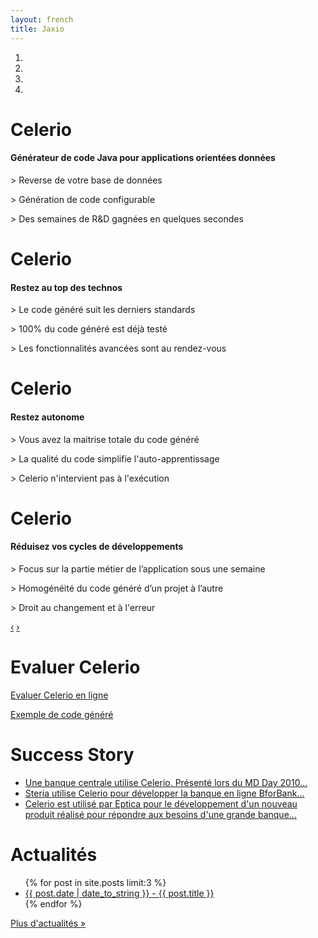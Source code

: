 ```yaml
---
layout: french
title: Jaxio
---
```


<div id="myCarousel" class="carousel slide hero-unit">
  <ol class="carousel-indicators">
    <li data-target="#myCarousel" data-slide-to="0" class="active"></li>
    <li data-target="#myCarousel" data-slide-to="1"></li>
    <li data-target="#myCarousel" data-slide-to="2"></li>
    <li data-target="#myCarousel" data-slide-to="3"></li>
  </ol>
  <!-- Carousel items -->
  <div class="carousel-inner">
    <div class="active item">
	    <h1>Celerio</h1>
		<h4>Générateur de code Java pour applications orientées données</h4>
		<div class="carousel-caption">
			<p>&gt; Reverse de votre base de données</p>
			<p>&gt; Génération de code configurable</p>
			<p>&gt; Des semaines de R&amp;D gagnées en quelques secondes</p>
		</div>
    </div>
    <div class="item">
	    <h1>Celerio</h1>
		<h4>Restez au top des technos</h4>		
		<div class="carousel-caption">
			<p>&gt; Le code généré suit les derniers standards</p>
			<p>&gt; 100% du code généré est déjà testé</p>
			<p>&gt; Les fonctionnalités avancées sont au rendez-vous</p>
		</div>	
    </div>
    <div class="item">
	    <h1>Celerio</h1>
		<h4>Restez autonome</h4>
	     <div class="carousel-caption">
			<p>&gt; Vous avez la maitrise totale du code généré</p>
			<p>&gt; La qualité du code simplifie l'auto-apprentissage</p>
			<p>&gt; Celerio n'intervient pas à l'exécution</p>
		</div>
    </div>
    <div class="item">
	    <h1>Celerio</h1>
		<h4>Réduisez vos cycles de développements</h4> 
		<div class="carousel-caption">
			<p>&gt; Focus sur la partie métier de l’application sous une semaine</p>
			<p>&gt; Homogénéité du code généré d’un projet à l’autre</p>    
			<p>&gt; Droit au changement et à l'erreur</p>    
		</div>
    </div>
  </div>
  <!-- Carousel nav -->
  <a class="carousel-control left" href="#myCarousel" data-slide="prev">&lsaquo;</a>
  <a class="carousel-control right" href="#myCarousel" data-slide="next">&rsaquo;</a>
</div>

<script type="text/javascript">
$('.carousel').carousel({
  interval: 10000
});
</script>

<!-- Example row of columns -->
<div class="row">
<div class="span4">
	<h1>Evaluer Celerio</h1>
	<p><a href="/celerio-service.html" class="btn btn-primary btn-large">Evaluer Celerio en ligne</a></p>
	<p><a href="https://github.com/jaxio/generated-projects" class="btn btn-primary btn-large">Exemple de code généré</a></p>	
</div>
<div class="span4">
	<h1>Success Story</h1>
	<ul>
	<li>
		<a href="/celerio-livre-blanc.html">Une banque centrale utilise Celerio. Présenté lors du MD Day 2010...</a>
	</li>
	<li>
		<a href="reference-steria.html">Steria utilise Celerio pour développer la banque en ligne BforBank...</a>
	</li>
	<li>
		<a href="reference-editeur.html">Celerio est utilisé par Eptica pour le développement d'un nouveau 
		produit réalisé pour répondre aux besoins d'une grande banque...</a>
	</li>
	</ul>
</div>
<div class="span4">
	<h1>Actualités</h1>
	<ul>
    {% for post in site.posts limit:3 %}
    	<li><a href="{{ post.url }}">{{ post.date | date_to_string }} - {{ post.title }}</a></li>
	{% endfor %}
	</ul>
	<p><a class="btn" href="actualites.html">Plus d'actualités &raquo;</a></p>
</div>
</div>
